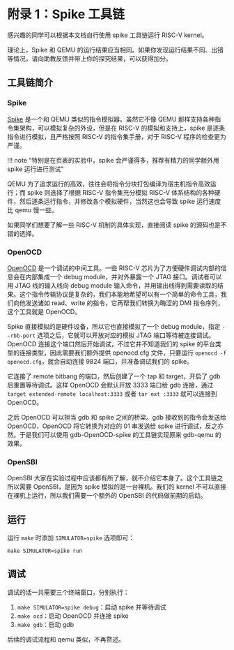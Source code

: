 # 附录 1：Spike 工具链

感兴趣的同学可以根据本文档自行使用 spike 工具链运行 RISC-V kernel。

理论上，Spike 和 QEMU 的运行结果应当相同。如果你发现运行结果不同、出错等情况，请向助教反馈并带上你的探究结果，可以获得加分。

## 工具链简介

### Spike

[Spike](https://github.com/riscv-software-src/riscv-isa-sim/) 是一个和 QEMU 类似的指令模拟器。虽然它不像 QEMU 那样支持各种指令集架构，可以模拟复杂的外设，但是在 RISC-V 的模拟和支持上，spike 是逐条指令进行模拟，且严格按照 RISC-V 的指令集手册，对于 RISC-V 程序的检查更为严谨。

!!! note "特别是在页表的实验中，spike 会严谨得多，推荐有精力的同学额外用 spike 运行进行测试"

QEMU 为了追求运行的高效，往往会将指令分块打包编译为宿主机指令高效运行；而 spike 则选择了根据 RISC-V 指令集充分模拟 RISC-V 体系结构的各种硬件，然后逐条运行指令，并修改各个模拟硬件，当然这也会导致 spike 运行速度比 qemu 慢一些。

如果同学们想要了解一些 RISC-V 机制的具体实现，直接阅读 spike 的源码也是不错的选择。

### OpenOCD

[OpenOCD](https://github.com/openocd-org/openocd/) 是一个调试的中间工具。一些 RISC-V 芯片为了方便硬件调试内部的信息会在内部集成一个 debug module，并对外暴露一个 JTAG 接口。调试者可以用 JTAG 线的输入线向 debug module 输入命令，并用输出线得到需要读取的结果。这个指令传输协议是复杂的，我们本能地希望可以有一个简单的命令工具，我们向他发送诸如 read、write 的指令，它再帮我们转换为晦涩的 DMI 指令序列，这个工具就是 OpenOCD。

Spike 直接模拟的是硬件设备，所以它也直接模拟了一个 debug module，指定 `--rbb-port` 选项之后，它就可以开放对应的模拟 JTAG 端口等待被连接调试。OpenOCD 连接这个端口然后开始调试，不过它并不知道我们的 spike 的平台类型的连接类型，因此需要我们额外提供 openocd.cfg 文件，只要运行 `openocd -f openocd.cfg`，就会自动连接 9824 端口，并准备调试我们的 spike。

它连接了 remote bitbang 的端口，然后创建了一个 tap 和 target，开启了 gdb 后重置等待调试。这样 OpenOCD 会默认开放 3333 端口给 gdb 连接，通过 `target extended-remote localhost:3333` 或者 `tar ext :3333` 就可以连接到 OpenOCD。

之后 OpenOCD 可以担当 gdb 和 spike 之间的桥梁。gdb 接收到的指令会发送给 OpenOCD，OpenOCD 将它转换为对应的 01 串发送给 spike 进行调试，反之亦然。于是我们可以使用 gdb-OpenOCD-spike 的工具链实现原来 gdb-qemu 的效果。

### OpenSBI

OpenSBI 大家在实验过程中应该都有所了解，就不介绍它本身了。这个工具链之所以需要 OpenSBI，是因为 spike 模拟的是一台裸机。我们的 kernel 不可以直接在裸机上运行，所以我们需要一个额外的 OpenSBI 的代码做前期的启动。

## 运行

运行 `make` 时添加 `SIMULATOR=spike` 选项即可：

```shell
make SIMULATOR=spike run
```

## 调试

调试的话一共需要三个终端窗口，分别执行：

1. `make SIMULATOR=spike debug`：启动 spike 并等待调试
2. `make ocd`：启动 OpenOCD 并连接 spike
3. `make gdb`：启动 gdb

后续的调试流程和 qemu 类似，不再赘述。

